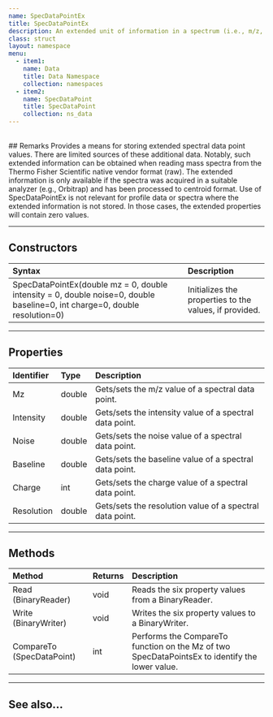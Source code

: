 ```yaml
---
name: SpecDataPointEx
title: SpecDataPointEx
description: An extended unit of information in a spectrum (i.e., m/z, intensity, and more).
class: struct
layout: namespace
menu:
  - item1:
    name: Data
    title: Data Namespace
    collection: namespaces
  - item2:
    name: SpecDataPoint
    title: SpecDataPoint
    collection: ns_data
---
```


<br/>
## Remarks
Provides a means for storing extended spectral data point values. There are limited sources
of these additional data. Notably, such extended information can be obtained when reading
mass spectra from the Thermo Fisher Scientific native vendor format (raw). The extended information
is only available if the spectra was acquired in a suitable analyzer (e.g., Orbitrap) and has
been processed to centroid format. Use of SpecDataPointEx is not relevant for profile data or
spectra where the extended information is not stored. In those cases, the extended properties
will contain zero values.

* * *
## Constructors

| Syntax   | Description                                               |
|:-------------|:----------------------------------------------------------|
| SpecDataPointEx(double mz = 0, double intensity = 0, double noise=0, double baseline=0, int charge=0, double resolution=0) | Initializes the properties to the values, if provided.  |

* * *
## Properties

| Identifier   | Type     | Description                                               |
|:-------------|:---------|:----------------------------------------------------------|
| Mz           | double   | Gets/sets the m/z value of a spectral data point.         |
| Intensity    | double   | Gets/sets the intensity value of a spectral data point.   |
| Noise           | double   | Gets/sets the noise value of a spectral data point.         |
| Baseline    | double   | Gets/sets the baseline value of a spectral data point.   |
| Charge           | int   | Gets/sets the charge value of a spectral data point.         |
| Resolution    | double   | Gets/sets the resolution value of a spectral data point.   |

* * *
## Methods

| Method   | Returns     | Description                                               |
|:-------------|:---------|:----------------------------------------------------------|
| Read (BinaryReader)      | void   | Reads the six property values from a BinaryReader.         |
| Write (BinaryWriter)     | void   | Writes the six property values to a BinaryWriter.  |
| CompareTo (SpecDataPoint)| int    | Performs the CompareTo function on the Mz of two SpecDataPointsEx to identify the lower value.   |

* * *
## See also...
